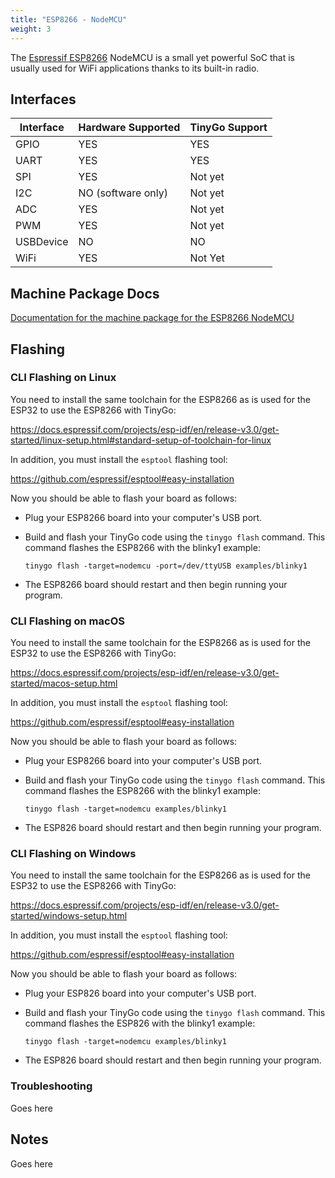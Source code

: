 ```yaml
---
title: "ESP8266 - NodeMCU"
weight: 3
---
```


The [Espressif ESP8266](https://www.espressif.com/en/products/socs/esp8266) NodeMCU is a small yet powerful SoC that is usually used for WiFi applications thanks to its built-in radio.

## Interfaces

| Interface | Hardware Supported | TinyGo Support |
| --------- | ------------- | ----- |
| GPIO      | YES | YES |
| UART      | YES | YES |
| SPI       | YES | Not yet |
| I2C       | NO (software only) | Not yet |
| ADC       | YES | Not yet |
| PWM       | YES | Not yet |
| USBDevice | NO  | NO  |
| WiFi      | YES | Not Yet |

## Machine Package Docs

[Documentation for the machine package for the ESP8266 NodeMCU](../machine/nodemcu)

## Flashing

### CLI Flashing on Linux

You need to install the same toolchain for the ESP8266 as is used for the ESP32 to use the ESP8266 with TinyGo: 

https://docs.espressif.com/projects/esp-idf/en/release-v3.0/get-started/linux-setup.html#standard-setup-of-toolchain-for-linux

In addition, you must install the `esptool` flashing tool:

https://github.com/espressif/esptool#easy-installation

Now you should be able to flash your board as follows:

- Plug your ESP8266 board into your computer's USB port.
- Build and flash your TinyGo code using the `tinygo flash` command. This command flashes the ESP8266 with the blinky1 example:

    ```
    tinygo flash -target=nodemcu -port=/dev/ttyUSB examples/blinky1
    ```

- The ESP8266 board should restart and then begin running your program.

### CLI Flashing on macOS

You need to install the same toolchain for the ESP8266 as is used for the ESP32 to use the ESP8266 with TinyGo:

https://docs.espressif.com/projects/esp-idf/en/release-v3.0/get-started/macos-setup.html

In addition, you must install the `esptool` flashing tool:

https://github.com/espressif/esptool#easy-installation

Now you should be able to flash your board as follows:

- Plug your ESP8266 board into your computer's USB port.
- Build and flash your TinyGo code using the `tinygo flash` command. This command flashes the ESP8266 with the blinky1 example:

    ```
    tinygo flash -target=nodemcu examples/blinky1
    ```

- The ESP826 board should restart and then begin running your program.

### CLI Flashing on Windows

You need to install the same toolchain for the ESP8266 as is used for the ESP32 to use the ESP8266 with TinyGo:

https://docs.espressif.com/projects/esp-idf/en/release-v3.0/get-started/windows-setup.html

In addition, you must install the `esptool` flashing tool:

https://github.com/espressif/esptool#easy-installation

Now you should be able to flash your board as follows:

- Plug your ESP826 board into your computer's USB port.
- Build and flash your TinyGo code using the `tinygo flash` command. This command flashes the ESP826 with the blinky1 example:

    ```
    tinygo flash -target=nodemcu examples/blinky1
    ```

- The ESP826 board should restart and then begin running your program.

### Troubleshooting

Goes here

## Notes

Goes here
